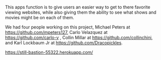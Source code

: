 This apps function is to give users an easier way to get to there favorite viewing websites, while also giving them the ability to see what shows and movies might be on each of them.

We had four people working on this project, Michael Peters at https://github.com/mpeters127, Carlo Velazquez at https://github.com/carlo-v
, Collin Millar at https://github.com/collinchini, and Karl Lockbaum Jr at https://github.com/Dracopickles.



https://still-bastion-55322.herokuapp.com/
